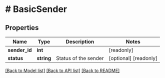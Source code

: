 # # BasicSender

## Properties

Name | Type | Description | Notes
------------ | ------------- | ------------- | -------------
**sender_id** | **int** |  | [readonly]
**status** | **string** | Status of the sender | [optional] [readonly]

[[Back to Model list]](../../README.md#models) [[Back to API list]](../../README.md#endpoints) [[Back to README]](../../README.md)
